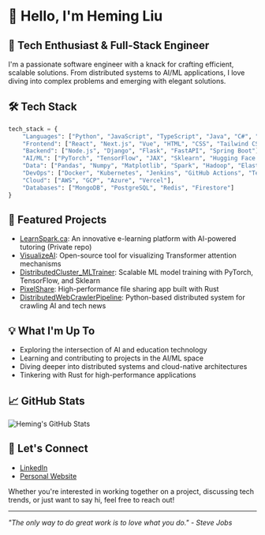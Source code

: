 # 👋 Hello, I'm Heming Liu

## 🚀 Tech Enthusiast & Full-Stack Engineer

I'm a passionate software engineer with a knack for crafting efficient, scalable solutions. From distributed systems to AI/ML applications, I love diving into complex problems and emerging with elegant solutions.

## 🛠 Tech Stack

```python
tech_stack = {
    "Languages": ["Python", "JavaScript", "TypeScript", "Java", "C#", "C++", "Go", "Rust", "Scala", "Swift"],
    "Frontend": ["React", "Next.js", "Vue", "HTML", "CSS", "Tailwind CSS"],
    "Backend": ["Node.js", "Django", "Flask", "FastAPI", "Spring Boot"],
    "AI/ML": ["PyTorch", "TensorFlow", "JAX", "Sklearn", "Hugging Face Transformers", "LangChain"],
    "Data": ["Pandas", "Numpy", "Matplotlib", "Spark", "Hadoop", "Elasticsearch"],
    "DevOps": ["Docker", "Kubernetes", "Jenkins", "GitHub Actions", "Terraform"],
    "Cloud": ["AWS", "GCP", "Azure", "Vercel"],
    "Databases": ["MongoDB", "PostgreSQL", "Redis", "Firestore"]
}
```

## 🌟 Featured Projects

- [LearnSpark.ca](https://github.com/heming277/LearnSpark): An innovative e-learning platform with AI-powered tutoring (Private repo)
- [VisualizeAI](https://github.com/heming277/VisualizeAI): Open-source tool for visualizing Transformer attention mechanisms
- [DistributedCluster_MLTrainer](https://github.com/heming277/DistributedCluster_MLTrainer): Scalable ML model training with PyTorch, TensorFlow, and Sklearn
- [PixelShare](https://github.com/heming277/pixelshare): High-performance file sharing app built with Rust
- [DistributedWebCrawlerPipeline](https://github.com/heming277/DistributedWebCrawlerPipeline): Python-based distributed system for crawling AI and tech news

## 💡 What I'm Up To

- Exploring the intersection of AI and education technology
- Learning and contributing to projects in the AI/ML space
- Diving deeper into distributed systems and cloud-native architectures
- Tinkering with Rust for high-performance applications

## 📈 GitHub Stats

![Heming's GitHub Stats](https://github-readme-stats.vercel.app/api?username=heming277&show_icons=true&theme=radical)

## 🤝 Let's Connect

- [LinkedIn](https://www.linkedin.com/in/heming-liu-a8173418b/) 
- [Personal Website](https://snowysky.vercel.app)

Whether you're interested in working together on a project, discussing tech trends, or just want to say hi, feel free to reach out!

---

*"The only way to do great work is to love what you do." - Steve Jobs*

